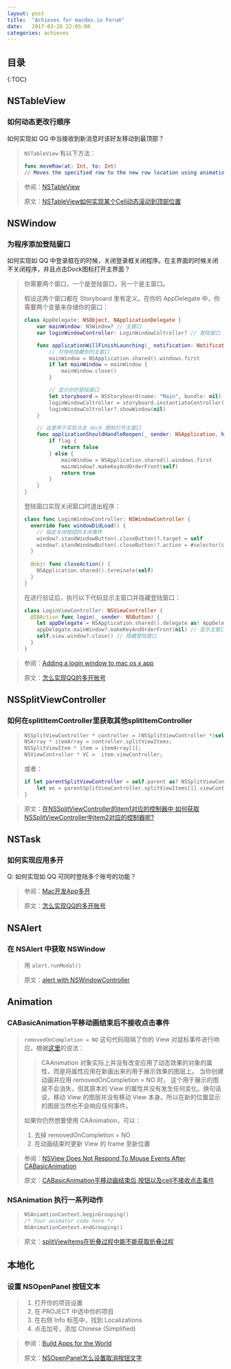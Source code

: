 ```yaml
---
layout: post
title:  "Achieves for macdev.io Forum"
date:   2017-03-26 22:05:00
categories: achieves
---
```


## 目录

{:TOC}

## NSTableView

### 如何动态更改行顺序

如何实现如 QQ 中当接收到新消息时该好友移动到最顶部？

>  `NSTableView` 有以下方法：
>
>  ```swift
>  func moveRow(at: Int, to: Int)
>  // Moves the specified row to the new row location using animation.
>  ```

> 参阅：[NSTableView](https://developer.apple.com/reference/appkit/nstableview)
>
> 原文：[NSTableView如何实现某个Cell动态滚动到顶部位置](https://ask.macdev.io/?thread-15.htm)



## NSWindow

### 为程序添加登陆窗口

如何实现如 QQ 中登录框在的时候，关闭登录框关闭程序。在主界面的时候关闭不关闭程序，并且点击Dock图标打开主界面？

> 你需要两个窗口，一个是登陆窗口，另一个是主窗口。
>
> 假设这两个窗口都在 Storyboard 里有定义。在你的 AppDelegate 中，你需要两个变量来存储你的窗口：
>
> ```swift
> class AppDelegate: NSObject, NApplicationDelegate {
>     var mainWindow: NSWindow? // 主窗口
>     var loginWindowController: LoginWindowColtroller? // 登陆窗口
>
>     func applicationWillFinishLaunching(_ notification: Notification) {
>         // 尽快地隐藏你的主窗口
>         mainWindow = NSApplication.shared().windows.first
>         if let mainWindow = mainWindow {
>             mainWindow.close()
>         }
>
>         // 显示你的登陆窗口
>         let storyboard = NSStoryboard(name: "Main", bundle: nil)
>         loginWindowColtroller = storyboard.instantiateController(withIdentifier: "loginWindowController") as? LoginWindowController
>         loginWindowColtroller?.showWindow(nil)
>     }
>
>     // 这里用于实现点击 dock 图标打开主窗口
>     func applicationShouldHandleReopen(_ sender: NSApplication, hasVisibleWindows flag: Bool) -> Bool {
>         if flag {
>             return false
>         } else {
>             mainWindow = NSApplication.shared().windows.first
>             mainWindow?.makeKeyAndOrderFront(self)
>             return true
>         }
>     }
> }
> ```
>
> 登陆窗口实现关闭窗口时退出程序：
>
> ```swift
> class func LoginWindowController: NSWindowController {
>   override func windowDidLoad() {
>     // 指定关闭按钮的关闭事件
>     window?.standWindowButton(.closeButton)?.target = self
>     window?.standWindowButton(.closeButton)?.action = #selector(closeAction)
>   }
>   
>   @objc func closeAction() {
>     NSApplication.shared().terminate(self)
>   }
> }
> ```
>
> 在进行验证后，执行以下代码显示主窗口并隐藏登陆窗口：
>
> ```swift
> class LoginViewController: NSViewController {
>   @IBAction func login(_ sender: NSButton) {
>     let appDelegate = NSApplication.shared().delegate as! AppDelegate
>     appDelegate.mainWindow?.makeKeyAndOrderFront(nil) // 显示主窗口
>     self.view.window?.close() // 隐藏登陆窗口
>   }
> }
> ```

> 参阅：[Adding a login window to mac os x app](https://sqllyw.wordpress.com/2013/09/29/adding-a-login-window-to-mac-os-x-app/)
>
> 原文：[怎么实现QQ的多开账号](https://ask.macdev.io/?thread-2.htm)



## NSSplitViewController 

### 如何在splitItemController里获取其他splitItemController

> ```objective-c
> NSSplitViewController * controller = (NSSplitViewController *)self.view.window.contentViewController;
> NSArray * itemArray = controller.splitViewItems;
> NSSplitViewItem * item = itemArray[1];
> NSViewController * VC =  item.viewController;
> ```
>
> 或者：
>
> ```swift
> if let parentSplitViewController = self.parent as? NSSplitViewController ?? nil {
>     let vc = parentSplitViewController.splitViewItems[1].viewController
> }
> ```

> 原文：[在NSSplitViewController的item1对应的控制器中 如何获取NSSplitViewController中item2对应的控制器呢?](https://ask.macdev.io/?thread-10.htm)

## NSTask

### 如何实现应用多开

Q: 如何实现如 QQ 可同时登陆多个账号的功能？

> 参阅：[Mac开发App多开](http://www.jianshu.com/p/0096fc7cbde9)
>
> 原文：[怎么实现QQ的多开账号](https://ask.macdev.io/?thread-2.htm)



## NSAlert

### 在 NSAlert 中获取 NSWindow

> 用 `alert.runModal()`

> 原文：[alert with NSWindowController](https://ask.macdev.io/?thread-13.htm)

## Animation

### CABasicAnimation平移动画结束后不接收点击事件

>`removedOnCompletion = NO` 这句代码阻隔了你的 View 对鼠标事件进行响应。根据[这里](http://stackoverflow.com/a/13655535/6692025)的说法：
>
>> CAAnimation 对象实际上并没有改变应用了动态效果的对象的属性，而是将属性应用在新画出来的用于展示效果的图层上。 当你创建动画并应用 removedOnCompletion = NO 时， 这个用于展示的图层不会消失，但其原本的 View 的属性并没有发生任何变化。换句话说，移动 View 的图层并没有移动 View 本身。所以在新的位置显示的图层当然也不会响应任何事件。
>
>如果你仍然想要使用 CAAnimation，可以：
>
>1. 去掉 removedOnCompletion = NO
>2. 在动画结束时更新 View 的 frame 至新位置

> 参阅：[NSView Does Not Respond To Mouse Events After CABasicAnimation](http://stackoverflow.com/questions/13651591/nsview-does-not-respond-to-mouse-events-after-cabasicanimation)
>
> 原文：[CABasicAnimation平移动画结束后,按钮以及cell不接收点击事件](https://ask.macdev.io/?thread-4.htm)

### NSAnimation 执行一系列动作

> ```swift
> NSAniamtionContext.beginGrouping()
> /* Your animator code here */
> NSAnimationContext.endGrouping()
> ```

> 原文：[splitViewItems在折叠过程中能不能获取折叠过程](https://ask.macdev.io/?thread-7.htm)



## 本地化

### 设置 NSOpenPanel 按钮文本

> 1. 打开你的项目设置
> 2. 在 PROJECT 中选中你的项目
> 3. 在右侧 Info 标签中，找到 Localizations
> 4. 点击加号，添加 Chinese (Simplified)

> 参阅：[Build Apps for the World](https://developer.apple.com/internationalization/)
>
> 原文：[NSOpenPanel怎么设置取消按钮文字](https://ask.macdev.io/?thread-3.htm)

